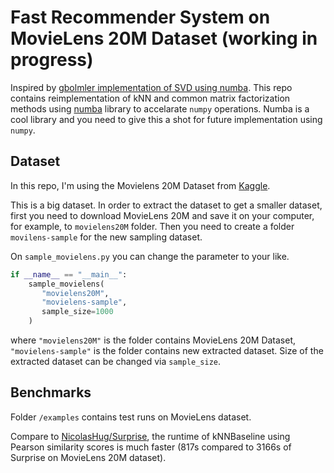 # Fast Recommender System on MovieLens 20M Dataset (working in progress)
Inspired by [gbolmler implementation of SVD using numba](https://github.com/gbolmier/funk-svd).
This repo contains reimplementation of kNN and common matrix factorization methods using [numba](https://github.com/numba/numba) library to accelarate `numpy` operations. Numba is a cool library and you need to give this a shot for future implementation using `numpy`.

## Dataset
In this repo, I'm using the Movielens 20M Dataset from [Kaggle](https://www.kaggle.com/grouplens/movielens-20m-dataset).

This is a big dataset.
In order to extract the dataset to get a smaller dataset, first you need to download MovieLens 20M and save it on your computer, for example, to `movielens20M` folder.
Then you need to create a folder `movilens-sample` for the new sampling dataset.

On `sample_movielens.py` you can change the parameter to your like.

```python
if __name__ == "__main__":
    sample_movielens(
       "movielens20M",
       "movielens-sample",
       sample_size=1000
    )
```

where `"movielens20M"` is the folder contains MovieLens 20M Dataset, `"movielens-sample"` is the folder contains new extracted dataset.
Size of the extracted dataset can be changed via `sample_size`.

## Benchmarks

Folder `/examples` contains test runs on MovieLens dataset.

Compare to [NicolasHug/Surprise](https://github.com/NicolasHug/Surprise), the runtime of kNNBaseline using Pearson similarity scores is much faster (817s compared to 3166s of Surprise on MovieLens 20M dataset).
